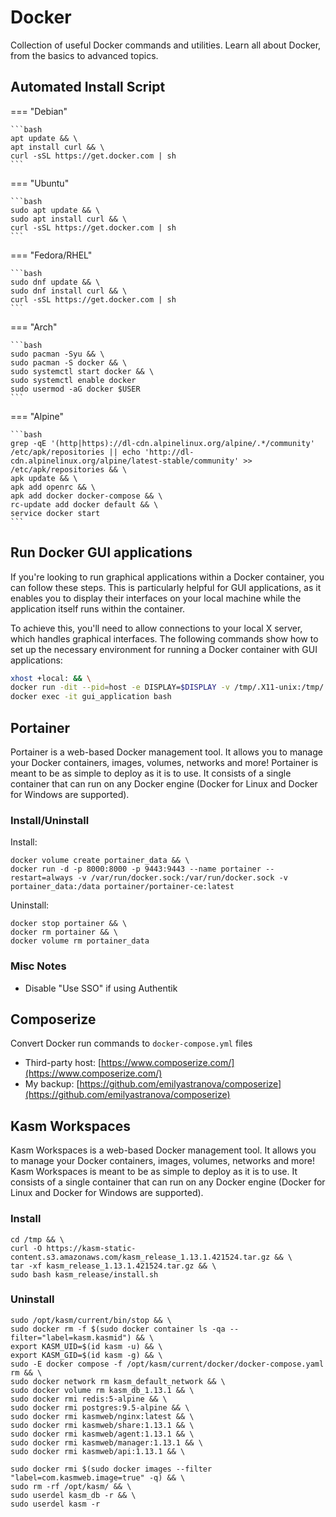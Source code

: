 # Docker

Collection of useful Docker commands and utilities. Learn all about Docker, from the basics to advanced topics.

## Automated Install Script

=== "Debian"

    ```bash
    apt update && \
    apt install curl && \
    curl -sSL https://get.docker.com | sh
    ```

=== "Ubuntu"

    ```bash
    sudo apt update && \
    sudo apt install curl && \
    curl -sSL https://get.docker.com | sh
    ```

=== "Fedora/RHEL"

    ```bash
    sudo dnf update && \
    sudo dnf install curl && \
    curl -sSL https://get.docker.com | sh
    ```

=== "Arch"

    ```bash
    sudo pacman -Syu && \
    sudo pacman -S docker && \
    sudo systemctl start docker && \
    sudo systemctl enable docker
    sudo usermod -aG docker $USER
    ```

=== "Alpine"

    ```bash
    grep -qE '(http|https)://dl-cdn.alpinelinux.org/alpine/.*/community' /etc/apk/repositories || echo 'http://dl-cdn.alpinelinux.org/alpine/latest-stable/community' >> /etc/apk/repositories && \
    apk update && \
    apk add openrc && \
    apk add docker docker-compose && \
    rc-update add docker default && \
    service docker start
    ```

## Run Docker GUI applications

If you're looking to run graphical applications within a Docker container, you can follow these steps. This is particularly helpful for GUI applications, as it enables you to display their interfaces on your local machine while the application itself runs within the container.

To achieve this, you'll need to allow connections to your local X server, which handles graphical interfaces. The following commands show how to set up the necessary environment for running a Docker container with GUI applications:

```bash
xhost +local: && \
docker run -dit --pid=host -e DISPLAY=$DISPLAY -v /tmp/.X11-unix:/tmp/.X11-unix:ro --name gui_application debian:12 && \
docker exec -it gui_application bash
```

## Portainer

Portainer is a web-based Docker management tool. It allows you to manage your Docker containers, images, volumes, networks and more! Portainer is meant to be as simple to deploy as it is to use. It consists of a single container that can run on any Docker engine (Docker for Linux and Docker for Windows are supported).

### Install/Uninstall

Install:

    docker volume create portainer_data && \
    docker run -d -p 8000:8000 -p 9443:9443 --name portainer --restart=always -v /var/run/docker.sock:/var/run/docker.sock -v portainer_data:/data portainer/portainer-ce:latest

Uninstall:

    docker stop portainer && \
    docker rm portainer && \
    docker volume rm portainer_data

### Misc Notes

- Disable "Use SSO" if using Authentik

## Composerize

Convert Docker run commands to `docker-compose.yml` files

- Third-party host: [https://www.composerize.com/](https://www.composerize.com/)
- My backup: [https://github.com/emilyastranova/composerize](https://github.com/emilyastranova/composerize)

## Kasm Workspaces

Kasm Workspaces is a web-based Docker management tool. It allows you to manage your Docker containers, images, volumes, networks and more! Kasm Workspaces is meant to be as simple to deploy as it is to use. It consists of a single container that can run on any Docker engine (Docker for Linux and Docker for Windows are supported).

### Install

    cd /tmp && \
    curl -O https://kasm-static-content.s3.amazonaws.com/kasm_release_1.13.1.421524.tar.gz && \
    tar -xf kasm_release_1.13.1.421524.tar.gz && \
    sudo bash kasm_release/install.sh

### Uninstall

    sudo /opt/kasm/current/bin/stop && \
    sudo docker rm -f $(sudo docker container ls -qa --filter="label=kasm.kasmid") && \
    export KASM_UID=$(id kasm -u) && \
    export KASM_GID=$(id kasm -g) && \
    sudo -E docker compose -f /opt/kasm/current/docker/docker-compose.yaml rm && \
    sudo docker network rm kasm_default_network && \
    sudo docker volume rm kasm_db_1.13.1 && \
    sudo docker rmi redis:5-alpine && \
    sudo docker rmi postgres:9.5-alpine && \
    sudo docker rmi kasmweb/nginx:latest && \
    sudo docker rmi kasmweb/share:1.13.1 && \
    sudo docker rmi kasmweb/agent:1.13.1 && \
    sudo docker rmi kasmweb/manager:1.13.1 && \
    sudo docker rmi kasmweb/api:1.13.1 && \

    sudo docker rmi $(sudo docker images --filter "label=com.kasmweb.image=true" -q) && \
    sudo rm -rf /opt/kasm/ && \
    sudo userdel kasm_db -r && \
    sudo userdel kasm -r
